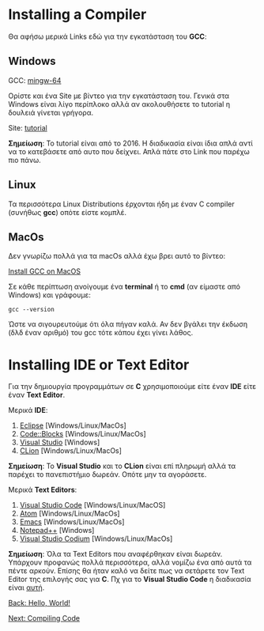 # Installing a Compiler

Θα αφήσω μερικά Links εδώ για την εγκατάσταση του **GCC**:

## Windows

GCC: [mingw-64](https://sourceforge.net/projects/mingw-w64/files/Toolchains%20targetting%20Win32/Personal%20Builds/mingw-builds/installer/mingw-w64-install.exe/download)

Ορίστε και ένα Site με βίντεο για την εγκατάσταση του. Γενικά στα Windows είναι λίγο περίπλοκο αλλά αν ακολουθήσετε το tutorial η δουλειά γίνεται γρήγορα.

Site: [tutorial](http://www.codebind.com/cprogramming/install-mingw-windows-10-gcc/)

**Σημείωση**: Το tutorial είναι από το 2016. Η διαδικασία είναι ίδια απλά αντί να το κατεβάσετε από αυτο που δείχνει. Απλά πάτε στο Link που παρέχω πιο πάνω.

## Linux

Τα περισσότερα Linux Distributions έρχονται ήδη με έναν C compiler (συνήθως **gcc**) οπότε είστε κομπλέ.

## MacOs

Δεν γνωρίζω πολλά για τα macOs αλλά έχω βρει αυτό το βίντεο:

[Install GCC on MacOS](https://youtu.be/0z-fCNNqfEg)

Σε κάθε περίπτωση ανοίγουμε ένα **terminal** ή το **cmd** (αν είμαστε από Windows) και γράφουμε:

`gcc --version`

Ώστε να σιγουρευτούμε ότι όλα πήγαν καλά. Αν δεν βγάλει την έκδωση (δλδ έναν αριθμό) του gcc τότε κάπου έχει γίνει λάθος.


# Installing IDE or Text Editor

Για την δημιουργία προγραμμάτων σε **C** χρησιμοποιούμε είτε έναν **IDE** είτε έναν **Text Editor**.

Μερικά **IDE**:

1. [Eclipse](https://www.eclipse.org/downloads/packages/release/2021-03/r/eclipse-ide-cc-developers) [Windows/Linux/MacOs]
2. [Code::Blocks](https://www.codeblocks.org/) [Windows/Linux/MacOs]
3. [Visual Studio](https://visualstudio.microsoft.com/vs/) [Windows]
4. [CLion](https://www.jetbrains.com/clion/) [Windows/Linux/MacOs]

**Σημείωση**: Το **Visual Studio** και το **CLion** είναι επί πληρωμή αλλά τα παρέχει το πανεπιστήμιο δωρεάν. Οπότε μην τα αγοράσετε.

Μερικά **Text Editors**:

1. [Visual Studio Code](https://code.visualstudio.com/#alt-downloads) [Windows/Linux/MacOS]
2. [Atom](https://atom.io/) [Windows/Linux/MacOs]
3. [Emacs](https://www.gnu.org/software/emacs/) [Windows/Linux/MacOs]
4. [Notepad++](https://notepad-plus-plus.org/) [Windows]
5. [Visual Studio Codium](https://vscodium.com/) [Windows/Linux/MacOs]

**Σημείωση**: Όλα τα Text Editors που αναφέρθηκαν είναι δωρεάν. Υπάρχουν προφανώς πολλά περισσότερα, αλλά νομίζω ένα από αυτά τα πέντε αρκούν. Επίσης θα ήταν καλό να δείτε πως να σετάρετε τον Text Editor της επιλογής σας για **C**. Πχ για το **Visual Studio Code** η διαδικασία είναι [αυτή](https://code.visualstudio.com/docs/languages/cpp).

[Back: Hello, World!](https://github.com/unipi-projects/extras/blob/main/Languages/C/HelloWorld/README.md)

[Next: Compiling Code](https://github.com/unipi-projects/extras/blob/main/Languages/C/Compiling/README.md)
